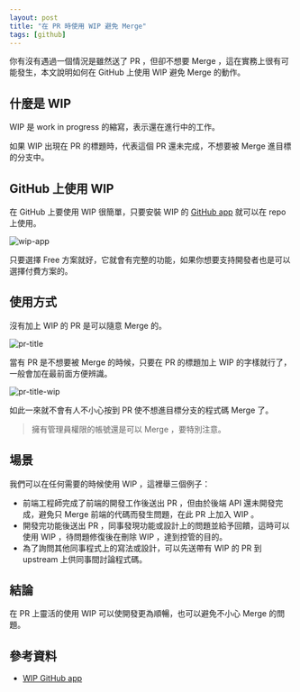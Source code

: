 ```yaml
---
layout: post
title: "在 PR 時使用 WIP 避免 Merge"
tags: [github]
---
```


你有沒有遇過一個情況是雖然送了 PR ，但卻不想要 Merge ，這在實務上很有可能發生，本文說明如何在 GitHub 上使用 WIP 避免 Merge 的動作。

<!-- more -->

## 什麼是 WIP

WIP 是 work in progress 的縮寫，表示還在進行中的工作。

如果 WIP 出現在 PR 的標題時，代表這個 PR 還未完成，不想要被 Merge 進目標的分支中。

## GitHub 上使用 WIP

在 GitHub 上要使用 WIP 很簡單，只要安裝 WIP 的 [GitHub app](https://github.com/marketplace/wip) 就可以在 repo 上使用。

![wip-app](wip-app.png)

只要選擇 Free 方案就好，它就會有完整的功能，如果你想要支持開發者也是可以選擇付費方案的。

## 使用方式

沒有加上 WIP 的 PR 是可以隨意 Merge 的。

![pr-title](pr-title.png)

當有 PR 是不想要被 Merge 的時候，只要在 PR 的標題加上 WIP 的字樣就行了，一般會加在最前面方便辨識。

![pr-title-wip](pr-title-wip.png)

如此一來就不會有人不小心按到 PR 使不想進目標分支的程式碼 Merge 了。

> 擁有管理員權限的帳號還是可以 Merge ，要特別注意。

## 場景

我們可以在任何需要的時候使用 WIP ，這裡舉三個例子：

* 前端工程師完成了前端的開發工作後送出 PR ，但由於後端 API 還未開發完成，避免只 Merge 前端的代碼而發生問題，在此 PR 上加入 WIP 。
* 開發完功能後送出 PR ，同事發現功能或設計上的問題並給予回饋，這時可以使用 WIP ，待問題修復後在刪除 WIP ，達到控管的目的。
* 為了詢問其他同事程式上的寫法或設計，可以先送帶有 WIP 的 PR 到 upstream 上供同事間討論程式碼。

## 結論

在 PR 上靈活的使用 WIP 可以使開發更為順暢，也可以避免不小心 Merge 的問題。

## 參考資料

* [WIP GitHub app](https://github.com/marketplace/wip)
